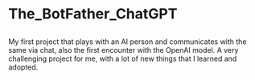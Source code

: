 # The_BotFather_ChatGPT

##
My first project that plays with an AI person and communicates with the same via chat, also the first encounter with the OpenAI model. A very challenging project for me, with a lot of new things that I learned and adopted.

